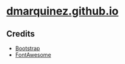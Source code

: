 # [dmarquinez.github.io](https://dmarquinez.github.io)
## Credits
- [Bootstrap](http://getbootstrap.com/)
- [FontAwesome](http://fortawesome.github.io/Font-Awesome/)
